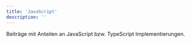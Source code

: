 ```yaml
---
title: 'JavaScript'
description: ''
---
```


Beiträge mit Anteilen an JavaScript bzw. TypeScript Implementierungen.
